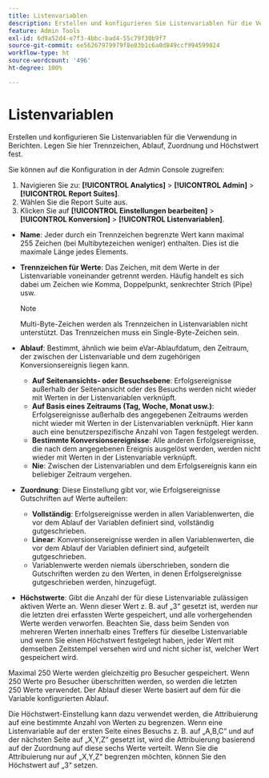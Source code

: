 ```yaml
---
title: Listenvariablen
description: Erstellen und konfigurieren Sie Listenvariablen für die Verwendung in Berichten.
feature: Admin Tools
exl-id: 6d9a52d4-e7f3-4bbc-bad4-55c79f30b9f7
source-git-commit: ee56267979979f8e03b1c6a0d849ccf994599024
workflow-type: ht
source-wordcount: '496'
ht-degree: 100%

---
```


# Listenvariablen

Erstellen und konfigurieren Sie Listenvariablen für die Verwendung in Berichten. Legen Sie hier Trennzeichen, Ablauf, Zuordnung und Höchstwert fest.

Sie können auf die Konfiguration in der Admin Console zugreifen:

1. Navigieren Sie zu: **[!UICONTROL Analytics]** > **[!UICONTROL Admin]** > **[!UICONTROL Report Suites]**.
2. Wählen Sie die Report Suite aus.
3. Klicken Sie auf **[!UICONTROL Einstellungen bearbeiten]** > **[!UICONTROL Konversion]** > **[!UICONTROL Listenvariablen]**.

* **Name**: Jeder durch ein Trennzeichen begrenzte Wert kann maximal 255 Zeichen (bei Multibytezeichen weniger) enthalten. Dies ist die maximale Länge jedes Elements.
* **Trennzeichen für Werte**: Das Zeichen, mit dem Werte in der Listenvariable voneinander getrennt werden. Häufig handelt es sich dabei um Zeichen wie Komma, Doppelpunkt, senkrechter Strich (Pipe) usw.

   >[!NOTE]
   >
   >Multi-Byte-Zeichen werden als Trennzeichen in Listenvariablen nicht unterstützt. Das Trennzeichen muss ein Single-Byte-Zeichen sein.

* **Ablauf**: Bestimmt, ähnlich wie beim eVar-Ablaufdatum, den Zeitraum, der zwischen der Listenvariable und dem zugehörigen Konversionsereignis liegen kann.
   * **Auf Seitenansichts- oder Besuchsebene**: Erfolgsereignisse außerhalb der Seitenansicht oder des Besuchs werden nicht wieder mit Werten in der Listenvariablen verknüpft.
   * **Auf Basis eines Zeitraums (Tag, Woche, Monat usw.)**: Erfolgsereignisse außerhalb des angegebenen Zeitraums werden nicht wieder mit Werten in der Listenvariablen verknüpft. Hier kann auch eine benutzerspezifische Anzahl von Tagen festgelegt werden.
   * **Bestimmte Konversionsereignisse**: Alle anderen Erfolgsereignisse, die nach dem angegebenen Ereignis ausgelöst werden, werden nicht wieder mit Werten in der Listenvariable verknüpft.
   * **Nie**: Zwischen der Listenvariablen und dem Erfolgsereignis kann ein beliebiger Zeitraum vergehen.

* **Zuordnung**: Diese Einstellung gibt vor, wie Erfolgsereignisse Gutschriften auf Werte aufteilen:
   * **Vollständig**: Erfolgsereignisse werden in allen Variablenwerten, die vor dem Ablauf der Variablen definiert sind, vollständig gutgeschrieben.
   * **Linear**: Konversionsereignisse werden in allen Variablenwerten, die vor dem Ablauf der Variablen definiert sind, aufgeteilt gutgeschrieben.
   * Variablenwerte werden niemals überschrieben, sondern die Gutschriften werden zu den Werten, in denen Erfolgsereignisse gutgeschrieben werden, hinzugefügt.

* **Höchstwerte**: Gibt die Anzahl der für diese Listenvariable zulässigen aktiven Werte an. Wenn dieser Wert z. B. auf „3“ gesetzt ist, werden nur die letzten drei erfassten Werte gespeichert, und alle vorhergehenden Werte werden verworfen. Beachten Sie, dass beim Senden von mehreren Werten innerhalb eines Treffers für dieselbe Listenvariable und wenn Sie einen Höchstwert festgelegt haben, jeder Wert mit demselben Zeitstempel versehen wird und nicht sicher ist, welcher Wert gespeichert wird.

Maximal 250 Werte werden gleichzeitig pro Besucher gespeichert. Wenn 250 Werte pro Besucher überschritten werden, so werden die letzten 250 Werte verwendet. Der Ablauf dieser Werte basiert auf dem für die Variable konfigurierten Ablauf.

Die Höchstwert-Einstellung kann dazu verwendet werden, die Attribuierung auf eine bestimmte Anzahl von Werten zu begrenzen. Wenn eine Listenvariable auf der ersten Seite eines Besuchs z. B. auf „A,B,C“ und auf der nächsten Seite auf „X,Y,Z“ gesetzt ist, wird die Attribuierung basierend auf der Zuordnung auf diese sechs Werte verteilt. Wenn Sie die Attribuierung nur auf „X,Y,Z“ begrenzen möchten, können Sie den Höchstwert auf „3“ setzen.
